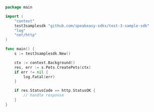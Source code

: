 <!-- Start SDK Example Usage [usage] -->
```go
package main

import (
	"context"
	test3samplesdk "github.com/speakeasy-sdks/test-3-sample-sdk"
	"log"
	"net/http"
)

func main() {
	s := test3samplesdk.New()

	ctx := context.Background()
	res, err := s.Pets.CreatePets(ctx)
	if err != nil {
		log.Fatal(err)
	}

	if res.StatusCode == http.StatusOK {
		// handle response
	}
}

```
<!-- End SDK Example Usage [usage] -->